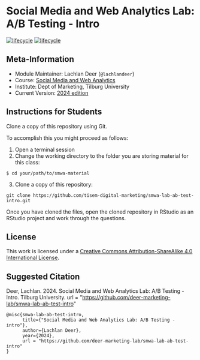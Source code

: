 # Social Media and Web Analytics Lab: A/B Testing - Intro

[![lifecycle](https://img.shields.io/badge/lifecycle-maturing-blue.svg)](https://www.tidyverse.org/lifecycle/#maturing)
[![lifecycle](https://img.shields.io/badge/version-2024-red.svg)]()

## Meta-Information

* Module Maintainer: Lachlan Deer (`@lachlandeer`)
* Course: [Social Media and Web Analytics](https://tisem-digital-marketing.github.io/2024-smwa)
* Institute: Dept of Marketing, Tilburg University
* Current Version: [2024 edition](https://tisem-digital-marketing.github.io/2024-smwa)

## Instructions for Students

Clone a copy of this repository using Git.

To accomplish this you might proceed as follows:

1. Open a terminal session
2. Change the working directory to the folder you are storing material for this class:

```{bash}
$ cd your/path/to/smwa-material
```
3. Clone a copy of this repository:

```{bash, eval = FALSE}
git clone https://github.com/tisem-digital-marketing/smwa-lab-ab-test-intro.git
```

Once you have cloned the files, open the cloned repository in RStudio as an RStudio project and work through the questions.


## License

This work is licensed under a [Creative Commons Attribution-ShareAlike 4.0 International License](http://creativecommons.org/licenses/by-sa/4.0/).

## Suggested Citation

Deer, Lachlan. 2024. Social Media and Web Analytics Lab: A/B Testing - Intro. Tilburg University. url = "https://github.com/deer-marketing-lab/smwa-lab-ab-test-intro"

```{r, engine='out', eval = FALSE}
@misc{smwa-lab-ab-test-intro,
      title={"Social Media and Web Analytics Lab: A/B Testing - intro"},
      author={Lachlan Deer},
      year={2024},
      url = "https://github.com/deer-marketing-lab/smwa-lab-ab-test-intro"
}
```
